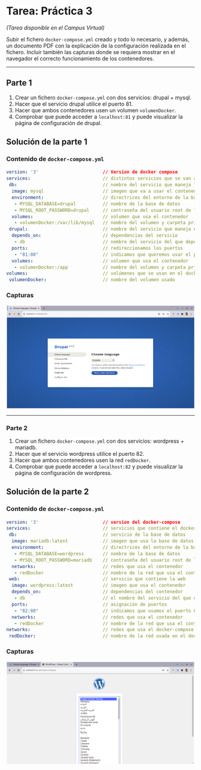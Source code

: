 # Tarea: Práctica 3

_(Tarea disponible en el Campus Virtual)_

Subir el fichero `docker-compose.yml` creado y todo lo necesario, y además, un documento PDF con la explicación de la configuración realizada en el fichero. Incluir también las capturas donde se requiera mostrar en el navegador el correcto funcionamiento de los contenedores.

---

## Parte 1

1) Crear un fichero `docker-compose.yml` con dos servicios: drupal + mysql.
2) Hacer que el servicio drupal utilice el puerto 81.
3) Hacer que ambos contenedores usen un volumen `volumenDocker`.
4) Comprobar que puede acceder a `localhost:81` y puede visualizar la página de configuración de drupal.

## Solución de la parte 1

### Contenido de `docker-compose.yml`

``` yaml
version: '3'                        // Version de docker compose
services:                           // distintos servicios que se van a usar
 db:                                // nombre del servicio que maneja la base de datos en mysql
  image: mysql                      // imagen que va a usar el contenedor
  environment:                      // directrices del entorno de la base de datos
   - MYSQL_DATABASE=drupal          // nombre de la base de datos
   - MYSQL_ROOT_PASSWORD=drupal     // contraseña del usuario root de la bd
  volumes:                          // volumen que usa el contenedor
   - volumenDocker:/var/lib/mysql   // nombre del volumen y carpeta principal
 drupal:                            // nombre del servicio que maneja el contenedor drupal
  depends_on:                       // dependencias del servicio
   - db                             // nombre del servicio del que depende el contenedor
  ports:                            // redireccionamos los puertos
   - "81:80"                        // indicamos que queremos usar el puerto 81
  volumes:                          // volumen que usa el contenedor
   - volumenDocker:/app             // nombre del volumen y carpeta principal
volumes:                            // volúmenes que se usan en el docker-compose
 volumenDocker:                     // nombre del volumen usado
```

### Capturas

![](docker-03-01.png)

---

### Parte 2

1) Crear un fichero `docker-compose.yml` con dos servicios: wordpress +  mariadb.
2) Hacer que el servicio wordpress utilice el puerto 82.
3) Hacer que ambos contenedores usen la red `redDocker`.
4) Comprobar que puede acceder a `localhost:82` y puede visualizar la página de configuración de wordpress.

## Solución de la parte 2

### Contenido de `docker-compose.yml`


``` yaml
version: '3'                        // version del docker-compose
services:                           // servicios que contiene el docker compose
 db:                                // servicio de la base de datos
  image: mariadb:latest             // imagen que usa la base de datos
  environment:                      // directrices del entorno de la base de datos
   - MYSQL_DATABASE=wordpress       // nombre de la base de datos
   - MYSQL_ROOT_PASSWORD=mariadb    // contraseña del usuario root de la bd
  networks:                         // redes que usa el contenedor
   - redDocker                      // nombre de la red que usa el contenedor
 web:                               // servicio que contiene la web
  image: wordpress:latest           // imagen que usa el contenedor
  depends_on:                       // dependencias del contenedor
   - db                             // el nombre del servicio del que depende
  ports:                            // asignación de puertos
   - "82:80"                        // indicamos que usamos el puerto 82
  networks:                         // redes que usa el contenedor
   - redDocker                      // nombre de la red que usa el contenedor
networks:                           // redes que usa el docker-compose
 redDocker:                         // nombre de la red usada en el docker-compose
```

### Capturas

![](docker-03-02.png)